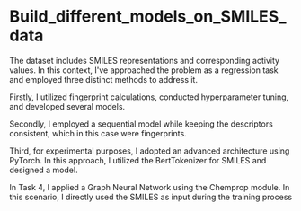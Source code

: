 # Build_different_models_on_SMILES_data

The dataset includes SMILES representations and corresponding activity values. In this context, I've approached the problem as a regression task and employed three distinct methods to address it.

Firstly, I utilized fingerprint calculations, conducted hyperparameter tuning, and developed several models.

Secondly, I employed a sequential model while keeping the descriptors consistent, which in this case were fingerprints.

Third, for experimental purposes, I adopted an advanced architecture using PyTorch. In this approach, I utilized the BertTokenizer for SMILES and designed a model.

In Task 4, I applied a Graph Neural Network using the Chemprop module. In this scenario, I directly used the SMILES as input during the training process
